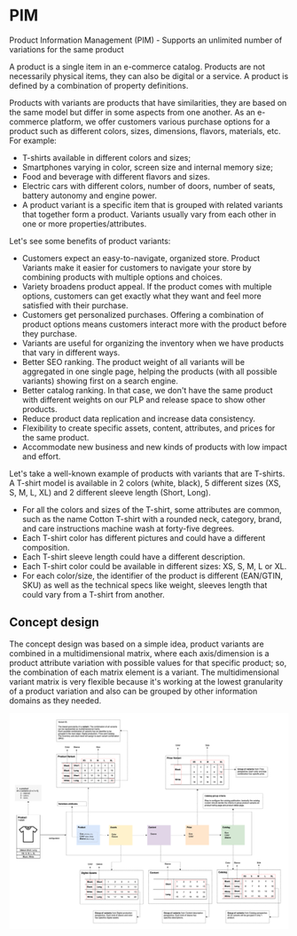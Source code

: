 # PIM

Product Information Management (PIM) - Supports an unlimited number of variations for the same product

A product is a single item in an e-commerce catalog. Products are not necessarily physical items, they can also be digital or a service. A product is defined by a combination of property definitions.

Products with variants are products that have similarities, they are based on the same model but differ in some aspects from one another. As an e-commerce platform, we offer customers various purchase options for a product such as different colors, sizes, dimensions, flavors, materials, etc. For example:

* T-shirts available in different colors and sizes;
* Smartphones varying in color, screen size and internal memory size;
* Food and beverage with different flavors and sizes.
* Electric cars with different colors, number of doors, number of seats, battery autonomy and engine power.   
* A product variant is a specific item that is grouped with related variants that together form a product. Variants usually vary from each other in one or more properties/attributes. 

Let's see some benefits of product variants:

* Customers expect an easy-to-navigate, organized store. Product Variants make it easier for customers to navigate your store by combining products with multiple options and choices.
* Variety broadens product appeal. If the product comes with multiple options, customers can get exactly what they want and feel more satisfied with their purchase.
* Customers get personalized purchases. Offering a combination of product options means customers interact more with the product before they purchase.
* Variants are useful for organizing the inventory when we have products that vary in different ways.
* Better SEO ranking. The product weight of all variants will be aggregated in one single page, helping the products (with all possible variants) showing first on a search engine. 
* Better catalog ranking. In that case, we don't have the same product with different weights on our PLP and release space to show other products.
* Reduce product data replication and increase data consistency.
* Flexibility to create specific assets, content, attributes, and prices for the same product. 
* Accommodate new business and new kinds of products with low impact and effort.

Let's take a well-known example of products with variants that are T-shirts. A T-shirt model is available in 2 colors (white, black), 5 different sizes (XS, S, M, L, XL) and 2 different sleeve length (Short, Long).

* For all the colors and sizes of the T-shirt, some attributes are common, such as the name Cotton T-shirt with a rounded neck, category, brand, and care instructions machine wash at forty-five degrees.
* Each T-shirt color has different pictures and could have a different composition.
* Each T-shirt sleeve length could have a different description.
* Each T-shirt color could be available in different sizes: XS, S, M, L or XL.
* For each color/size, the identifier of the product is different (EAN/GTIN, SKU) as well as the technical specs like weight, sleeves length that could vary from a T-shirt from another.

## Concept design

The concept design was based on a simple idea, product variants are combined in a multidimensional matrix, where each axis/dimension is a product attribute variation with possible values for that specific product; so, the combination of each matrix element is a variant. The multidimensional variant matrix is very flexible because it's working at the lowest granularity of a product variation and also can be grouped by other information domains as they needed.

![Concept design](product-variant.png)
